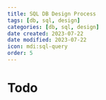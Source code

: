 ```yaml
---
title: SQL DB Design Process
tags: [db, sql, design]
categories: [db, sql, design]
date created: 2023-07-22
date modified: 2023-07-22
icon: mdi:sql-query
order: 5
---
```


# Todo
